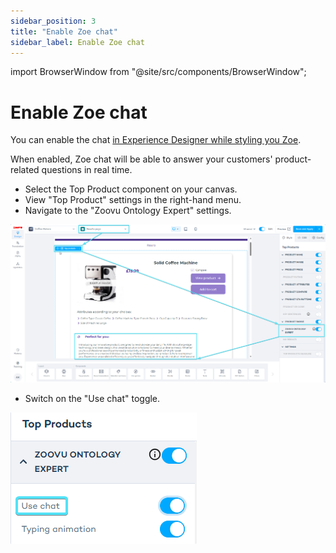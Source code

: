 ```yaml
---
sidebar_position: 3
title: "Enable Zoe chat"
sidebar_label: Enable Zoe chat
---
```


import BrowserWindow from "@site/src/components/BrowserWindow";

# Enable Zoe chat

You can enable the chat [in Experience Designer while styling you Zoe](./experience_designer.md).

When enabled, Zoe chat will be able to answer your customers' product-related questions in real time.

- Select the Top Product component on your canvas.
- View "Top Product" settings in the right-hand menu.
- Navigate to the "Zoovu Ontology Expert" settings.

![Experience Designer - Zoe settings](../img/zoe_exd_top_product.png)

- Switch on the "Use chat" toggle.

![Enable Zoe chat](../img/zoe_enable_chat.png)